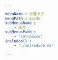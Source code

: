 ```yaml
---

menuName : 快速上手
menuPath : guide
subMenusName : 
    - 简介
subMenusPath : 
    - 'introduce'
includes() : 
    - './introduce.md'

---
```

